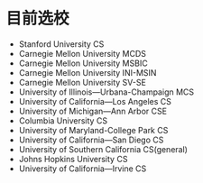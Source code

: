 # 目前选校

- Stanford University CS
- Carnegie Mellon University MCDS
- Carnegie Mellon University MSBIC
- Carnegie Mellon University INI-MSIN
- Carnegie Mellon University SV-SE
- University of Illinois—Urbana-Champaign MCS
- University of California—Los Angeles CS
- University of Michigan—Ann Arbor CSE
- Columbia University CS
- University of Maryland-College Park CS
- University of California—San Diego CS
- University of Southern California CS(general)
- Johns Hopkins University CS
- University of California—Irvine CS
